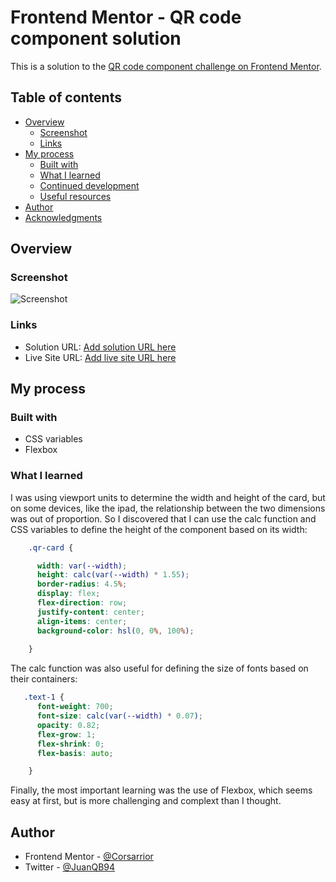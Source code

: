 # Frontend Mentor - QR code component solution

This is a solution to the [QR code component challenge on Frontend Mentor](https://www.frontendmentor.io/challenges/qr-code-component-iux_sIO_H).

## Table of contents

- [Overview](#overview)
  - [Screenshot](#screenshot)
  - [Links](#links)
- [My process](#my-process)
  - [Built with](#built-with)
  - [What I learned](#what-i-learned)
  - [Continued development](#continued-development)
  - [Useful resources](#useful-resources)
- [Author](#author)
- [Acknowledgments](#acknowledgments)

## Overview

### Screenshot

![Screenshot](./screenshot.png)

### Links

- Solution URL: [Add solution URL here](https://github.com/Corsarrior/qr-component.git)
- Live Site URL: [Add live site URL here](https://qr-component-challenge.glitch.me/)

## My process

### Built with

- CSS variables
- Flexbox

### What I learned

I was using viewport units to determine the width and height of the card, but on some devices, like the ipad, the relationship between the two dimensions was out of proportion. So I discovered that I can use the calc function and CSS variables to define the height of the component based on its width:

```css
    .qr-card {

      width: var(--width);
      height: calc(var(--width) * 1.55);
      border-radius: 4.5%;
      display: flex;
      flex-direction: row;
      justify-content: center;
      align-items: center;
      background-color: hsl(0, 0%, 100%);
      
    }
```

The calc function was also useful for defining the size of fonts based on their containers:

```css
   .text-1 {
      font-weight: 700;
      font-size: calc(var(--width) * 0.07);
      opacity: 0.82;
      flex-grow: 1;
      flex-shrink: 0;
      flex-basis: auto;

    }
```
Finally, the most important learning was the use of Flexbox, which seems easy at first, but is more challenging and complext than I thought.


## Author

- Frontend Mentor - [@Corsarrior](https://www.frontendmentor.io/profile/Corsarrior)
- Twitter - [@JuanQB94](https://www.twitter.com/yourusername)

